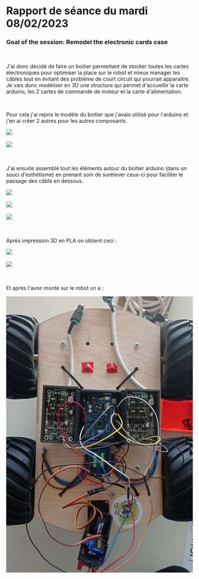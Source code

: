# Rapport de séance du mardi 08/02/2023

### Goal of the session: Remodel the electronic cards case 

<br />

J'ai donc décidé de faire un boitier permettant de stocker toutes les cartes électroniques pour optimiser la place sur le robot et mieux manager les câbles tout en évitant des problème de court circuit qui pourrait apparaitre. Je vais donc modéliser en 3D une structure qui permet d'accueillir la carte arduino, les 2 cartes de commande de moteur et la carte d'alimentation.

<br />

Pour cela j'ai repris le modèle du boitier que j'avais utilisé pour l'arduino et j'en ai créer 2 autres pour les autres composants.

![](Annexes/2023-02-08_BoitierAlim.jpg)

![](Annexes/2023-02-08_BoitierMoteur.jpg)

<br />

J'ai ensuite assemblé tout les éléments autour du boitier arduino (dans un souci d'esthétisme) en prenant soin de surélever ceux-ci pour faciliter le passage des câble en dessous.

![](Annexes/2023-02-08_BoitierFinal.jpg)

![](Annexes/2023-02-08_BoitierFinal2.jpg)

![](Annexes/2023-02-08_BoitierFinal3.jpg)

<br />

Après impression 3D en PLA on obtient ceci :

![](Annexes/2023-02-08_Boitier.jpg)

![](Annexes/2023-02-08_Boitier2.jpg)

<br />

Et après l'avoir monté sur le robot on a :

![](Annexes/2023-02-08_RobotAssemblé.jpg)
